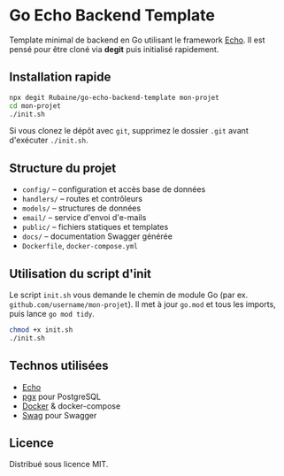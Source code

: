 # Go Echo Backend Template

Template minimal de backend en Go utilisant le framework [Echo](https://echo.labstack.com/).
Il est pensé pour être cloné via **degit** puis initialisé rapidement.

## Installation rapide

```bash
npx degit Rubaine/go-echo-backend-template mon-projet
cd mon-projet
./init.sh
```

Si vous clonez le dépôt avec `git`, supprimez le dossier `.git` avant d'exécuter `./init.sh`.

## Structure du projet

- `config/` – configuration et accès base de données
- `handlers/` – routes et contrôleurs
- `models/` – structures de données
- `email/` – service d'envoi d'e-mails
- `public/` – fichiers statiques et templates
- `docs/` – documentation Swagger générée
- `Dockerfile`, `docker-compose.yml`

## Utilisation du script d'init

Le script `init.sh` vous demande le chemin de module Go (par ex. `github.com/username/mon-projet`).
Il met à jour `go.mod` et tous les imports, puis lance `go mod tidy`.

```bash
chmod +x init.sh
./init.sh
```

## Technos utilisées

- [Echo](https://echo.labstack.com/)
- [pgx](https://github.com/jackc/pgx) pour PostgreSQL
- [Docker](https://www.docker.com/) & docker-compose
- [Swag](https://github.com/swaggo/swag) pour Swagger

## Licence

Distribué sous licence MIT.
